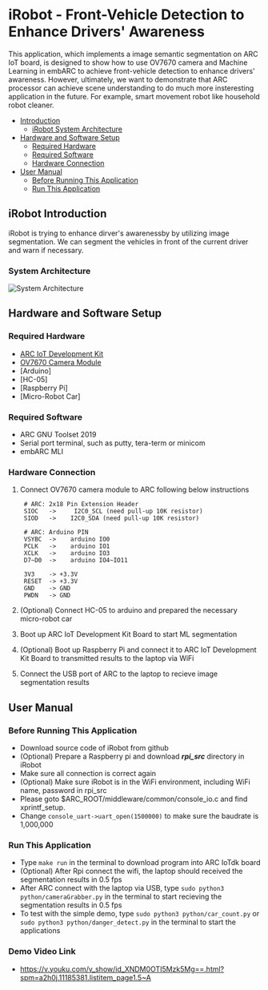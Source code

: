 # iRobot - Front-Vehicle Detection to Enhance Drivers' Awareness

This application, which implements a image semantic segmentation on ARC IoT board, is designed to show how to use OV7670 camera and Machine Learning in embARC to achieve front-vehicle detection to enhance drivers' awareness. However, ultimately, we want to demonstrate that ARC processor can achieve scene understanding to do much more insteresting application in the future. For example, smart movement robot like household robot cleaner.

* [Introduction](#introduction)
	* [iRobot System Architecture](#system-architecture)
* [Hardware and Software Setup](#hardware-and-software-setup)
	* [Required Hardware](#required-hardware)
	* [Required Software](#required-software)
	* [Hardware Connection](#hardware-connection)
* [User Manual](#user-manual)
	* [Before Running This Application](#before-running-this-application)
	* [Run This Application](#run-this-application)

## iRobot Introduction
iRobot is trying to enhance dirver's awarenessby by utilizing image segmentation. We can segment the vehicles in front of the current driver and warn if necessary.


### System Architecture
![][3]

## Hardware and Software Setup
### Required Hardware
- [ARC IoT Development Kit][1]
- [OV7670 Camera Module][2]
- [Arduino]
- [HC-05]
- [Raspberry Pi]
- [Micro-Robot Car]

### Required Software
- ARC GNU Toolset 2019
- Serial port terminal, such as putty, tera-term or minicom
- embARC MLI

### Hardware Connection
1. Connect OV7670 camera module to ARC following below instructions

        # ARC: 2x18 Pin Extension Header
        SIOC   ->     I2C0_SCL (need pull-up 10K resistor)
        SIOD   ->    I2C0_SDA (need pull-up 10K resistor)

        # ARC: Arduino PIN
        VSYBC  ->    arduino IO0
        PCLK   ->    arduino IO1
        XCLK   ->    arduino IO3
        D7~D0  ->    arduino IO4~IO11

        3V3    -> +3.3V
        RESET  -> +3.3V
        GND    -> GND
        PWDN   -> GND

2. (Optional) Connect HC-05 to arduino and prepared the necessary micro-robot car

3. Boot up ARC IoT Development Kit Board to start ML segmentation

4. (Optional) Boot up Raspberry Pi and connect it to ARC IoT Development Kit Board to transmitted results to the laptop via WiFi

5. Connect the USB port of ARC to the laptop to recieve image segmentation results

## User Manual
### Before Running This Application
* Download source code of iRobot from github
* (Optional) Prepare a Raspberry pi and download ***rpi_src*** directory in iRobot
* Make sure all connection is correct again
* (Optional) Make sure iRobot is in the WiFi environment, including WiFi name, password in rpi_src
* Please goto $ARC_ROOT/middleware/common/console_io.c and find xprintf_setup.
* Change `console_uart->uart_open(1500000)` to make sure the baudrate is 1,000,000

### Run This Application
* Type `make run` in the terminal to download program into ARC IoTdk board
* (Optional) After Rpi connect the wifi, the laptop should received the segmentation results in 0.5 fps
* After ARC connect with the laptop via USB, type `sudo python3 python/cameraGrabber.py` in the terminal to start recieving the segmentation results in 0.5 fps
* To test with the simple demo, type `sudo python3 python/car_count.py` or `sudo python3 python/danger_detect.py` in the terminal to start the applications

### Demo Video Link
* https://v.youku.com/v_show/id_XNDM0OTI5Mzk5Mg==.html?spm=a2h0j.11185381.listitem_page1.5~A

[1]: https://embarc.org/embarc_osp/doc/build/html/board/iotdk.html "ARC IoT Development Kit"
[2]: https://www.voti.nl/docs/OV7670.pdf "OV7670 Camera Module"
[3]: ./doc/system.png "System Architecture"
